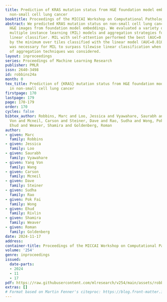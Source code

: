 ```yaml
---
title: Prediction of KRAS mutation status from H&E foundation model embeddings in
  non-small cell lung cancer
booktitle: Proceedings of the MICCAI Workshop on Computational Pathology
abstract: We predicted KRAS mutation status on non-small cell lung cancer (NSCLC)
  H&E images from foundation model embeddings. We evaluated a variety of attention-based
  multiple instance learning (MIL) models and aggregation strategies for a tilewise
  linear classifier. MIL with self-attention performed the best (AUC=0.822) followed
  by the minimum over tiles classified with the linear model (AUC=0.810). Self-attention
  was necessary for MIL to surpass tilewise linear classification when a wide range
  of aggregation techniques was considered.
layout: inproceedings
series: Proceedings of Machine Learning Research
publisher: PMLR
issn: 2640-3498
id: robbins24a
month: 0
tex_title: Prediction of {KRAS} mutation status from H&E foundation model embeddings
  in non-small cell lung cancer
firstpage: 170
lastpage: 179
page: 170-179
order: 170
cycles: false
bibtex_author: Robbins, Marc and Loo, Jessica and Vyawahare, Saurabh and Wang, Yang
  Von and Mcneil, Carson and Steiner, Dave and Rao, Sudha and Wong, Pok Fai and Rivlin,
  Ehud and Weaver, Shamira and Goldenberg, Roman
author:
- given: Marc
  family: Robbins
- given: Jessica
  family: Loo
- given: Saurabh
  family: Vyawahare
- given: Yang Von
  family: Wang
- given: Carson
  family: Mcneil
- given: Dave
  family: Steiner
- given: Sudha
  family: Rao
- given: Pok Fai
  family: Wong
- given: Ehud
  family: Rivlin
- given: Shamira
  family: Weaver
- given: Roman
  family: Goldenberg
date: 2024-11-17
address:
container-title: Proceedings of the MICCAI Workshop on Computational Pathology
volume: '254'
genre: inproceedings
issued:
  date-parts:
  - 2024
  - 11
  - 17
pdf: https://raw.githubusercontent.com/mlresearch/v254/main/assets/robbins24a/robbins24a.pdf
extras: []
# Format based on Martin Fenner's citeproc: https://blog.front-matter.io/posts/citeproc-yaml-for-bibliographies/
---
```

